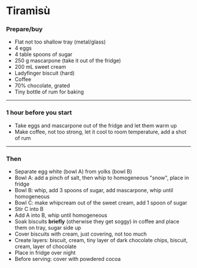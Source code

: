 # Tiramisù


### Prepare/buy

- Flat not too shallow tray (metal/glass)
- 4 eggs
- 4 table spoons of sugar
- 250 g mascarpone (take it out of the fridge)
- 200 mL sweet cream
- Ladyfinger biscuit (hard)
- Coffee
- 70% chocolate, grated
- Tiny bottle of rum for baking

---

### 1 hour before you start

- Take eggs and mascarpone out of the fridge and let them warm up
- Make coffee, not too strong, let it cool to room temperature, add a shot of rum

---

### Then

- Separate egg white (bowl A) from yolks (bowl B)
- Bowl A: add a pinch of salt, then whip to homogeneous "snow", place in fridge
- Bowl B: whip, add 3 spoons of sugar, add mascarpone, whip until homogeneous
- Bowl C: make whipcream out of the sweet cream, add 1 spoon of sugar
- Stir C into B
- Add A into B, whip until homogeneous
- Soak biscuits **briefly** (otherwise they get soggy) in coffee and place them on tray, sugar side up
- Cover biscuits with cream, just covering, not too much
- Create layers: biscuit, cream, tiny layer of dark chocolate chips, biscuit, cream, layer of chocolate
- Place in fridge over night
- Before serving: cover with powdered cocoa
